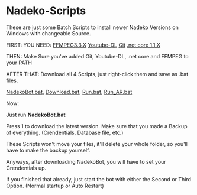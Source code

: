 # Nadeko-Scripts

These are just some Batch Scripts to install newer Nadeko Versions on Windows with changeable Source.  
 
FIRST: YOU NEED: [FFMPEG3.3.X](http://ffmpeg.zeranoe.com/builds/) [Youtube-DL](https://rg3.github.io/youtube-dl/download.html)  [Git](https://git-scm.com/downloads) [.net core 1.1.X](https://www.microsoft.com/net/download/core#/sdk)  

THEN: Make Sure you've added Git, Youtube-DL, .net core and FFMPEG to your PATH  

AFTER THAT: Download all 4 Scripts, just right-click them and save as .bat files.  

[NadekoBot.bat](https://raw.githubusercontent.com/Gremagol/Nadeko-Scripts/master/NadekoBot.bat), [Download.bat](https://raw.githubusercontent.com/Gremagol/Nadeko-Scripts/master/Download.bat), [Run.bat](https://raw.githubusercontent.com/Gremagol/Nadeko-Scripts/master/Run.bat), [Run_AR.bat](https://raw.githubusercontent.com/Gremagol/Nadeko-Scripts/master/Run_AR.bat)  

Now:  
 
Just run **NadekoBot.bat**  
 
Press 1 to download the latest version. Make sure that you made a Backup of everything. (Crendentials, Database file, etc.) 
 
These Scripts won't move your files, it'll delete your whole folder, so you'll have to make the backup yourself. 

Anyways, after downloading NadekoBot, you will have to set your Crendentials up.  

If you finished that already, just start the bot with either the Second or Third Option. (Normal startup or Auto Restart)